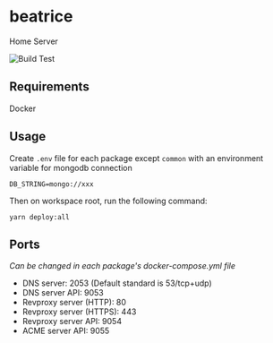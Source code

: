 # beatrice

Home Server

![Build Test](https://github.com/eyzi/beatrice/actions/workflows/dev-test.yml/badge.svg)

## Requirements

Docker

## Usage

Create `.env` file for each package except `common` with an environment variable for mongodb connection

```
DB_STRING=mongo://xxx
```

Then on workspace root, run the following command:

```
yarn deploy:all
```

## Ports

_Can be changed in each package's docker-compose.yml file_

- DNS server: 2053 (Default standard is 53/tcp+udp)
- DNS server API: 9053
- Revproxy server (HTTP): 80
- Revproxy server (HTTPS): 443
- Revproxy server API: 9054
- ACME server API: 9055
